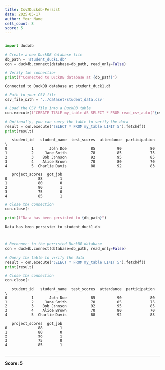 ```yaml
---
title: Csv2Duckdb-Persist
date: 2025-05-17
author: Your Name
cell_count: 8
score: 5
---
```


```python

```


```python
import duckdb

# Create a new DuckDB database file
db_path = 'student_duck1.db'
con = duckdb.connect(database=db_path, read_only=False)

# Verify the connection
print(f"Connected to DuckDB database at {db_path}")
```

    Connected to DuckDB database at student_duck1.db



```python
# Path to your CSV file
csv_file_path = '../dataset/student_data.csv'

# Load the CSV file into a DuckDB table
con.execute(f"CREATE TABLE my_table AS SELECT * FROM read_csv_auto('{csv_file_path}')")

# Optionally, you can query the table to verify the data
result = con.execute("SELECT * FROM my_table LIMIT 5").fetchdf()
print(result)
```

       student_id   student_name  test_scores  attendance  participation  \
    0           1       John Doe           85          90             80   
    1           2     Jane Smith           78          85             75   
    2           3    Bob Johnson           92          95             85   
    3           4    Alice Brown           70          80             70   
    4           5  Charlie Davis           88          92             83   
    
       project_scores  got_job  
    0              88        1  
    1              80        0  
    2              90        1  
    3              75        0  
    4              85        1  



```python
# Close the connection
con.close()

print(f"Data has been persisted to {db_path}")

```

    Data has been persisted to student_duck1.db



```python

```


```python

```


```python
# Reconnect to the persisted DuckDB database
con = duckdb.connect(database=db_path, read_only=False)

# Query the table to verify the data
result = con.execute("SELECT * FROM my_table LIMIT 5").fetchdf()
print(result)

# Close the connection
con.close()
```

       student_id   student_name  test_scores  attendance  participation  \
    0           1       John Doe           85          90             80   
    1           2     Jane Smith           78          85             75   
    2           3    Bob Johnson           92          95             85   
    3           4    Alice Brown           70          80             70   
    4           5  Charlie Davis           88          92             83   
    
       project_scores  got_job  
    0              88        1  
    1              80        0  
    2              90        1  
    3              75        0  
    4              85        1  



```python

```


---
**Score: 5**